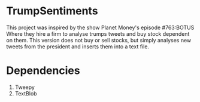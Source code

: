 # TrumpSentiments
This project was inspired by the show Planet Money's episode #763:BOTUS Where they hire a firm to analyse trumps tweets and buy stock dependent on them. This version does not buy or sell stocks, but simply analyses new tweets from the president and inserts them into a text file. 
# Dependencies 
 1. Tweepy
 2. TextBlob
